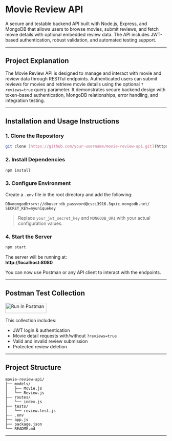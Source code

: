# Movie Review API

A secure and testable backend API built with Node.js, Express, and MongoDB that allows users to browse movies, submit reviews, and fetch movie details with optional embedded review data. The API includes JWT-based authentication, robust validation, and automated testing support.

---

## Project Explanation

The Movie Review API is designed to manage and interact with movie and review data through RESTful endpoints. Authenticated users can submit reviews for movies and retrieve movie details using the optional `?reviews=true` query parameter. It demonstrates secure backend design with token-based authentication, MongoDB relationships, error handling, and integration testing.

---

## Installation and Usage Instructions

### 1. Clone the Repository

```bash
git clone [https://github.com/your-username/movie-review-api.git](https://github.com/MOONKYU401/CSCI3916-HW4.git)
```

### 2. Install Dependencies

```bash
npm install
```

### 3. Configure Environment

Create a `.env` file in the root directory and add the following:

```env
DB=mongodb+srv://dbuser:db_password@csci3916.3qxic.mongodb.net/
SECRET_KEY=myuniquekey
```

> Replace `your_jwt_secret_key` and `MONGODB_URI` with your actual configuration values.

### 4. Start the Server

```bash
npm start
```

The server will be running at:  
**http://localhost:8080**

You can now use Postman or any API client to interact with the endpoints.

---

## Postman Test Collection

[<img src="https://run.pstmn.io/button.svg" alt="Run In Postman" style="width: 128px; height: 32px;">](https://app.getpostman.com/run-collection/41591091-1b2b23e0-30e6-4e72-bb1d-c5095c95f89a?action=collection%2Ffork&source=rip_markdown&collection-url=entityId%3D41591091-1b2b23e0-30e6-4e72-bb1d-c5095c95f89a%26entityType%3Dcollection%26workspaceId%3D20d203b2-5fa1-4169-876c-f1d6740e5574#?env%5BMoon_HW4%5D=W3sia2V5IjoiSldUIiwidmFsdWUiOiIiLCJlbmFibGVkIjp0cnVlLCJ0eXBlIjoiZGVmYXVsdCIsInNlc3Npb25WYWx1ZSI6IkpXVC4uLiIsImNvbXBsZXRlU2Vzc2lvblZhbHVlIjoiSldUIGV5SmhiR2NpT2lKSVV6STFOaUlzSW5SNWNDSTZJa3BYVkNKOS5leUpwWkNJNklqWTNaV1E0WkdJeE5UaGlNR1V6TURBMU1qUTBNakk1TXlJc0luVnpaWEp1WVcxbElqb2lZbUYwYldGdU1pSXNJbWxoZENJNk1UYzBNell6TkRVNU0zMC5WY3JSZXNNTEY3ZnMwSFA0RGZ3NHN5SFkyWXdZV3JoYklpbkdHYTZjQmRrIiwic2Vzc2lvbkluZGV4IjowfV0=)

This collection includes:
- JWT login & authentication
- Movie detail requests with/without `?reviews=true`
- Valid and invalid review submission
- Protected review deletion

---

## Project Structure

```
movie-review-api/
├── models/
│   ├── Movie.js
│   └── Review.js
├── routes/
│   └── index.js
├── tests/
│   └── review.test.js
├── .env
├── app.js
├── package.json
└── README.md
```

---
